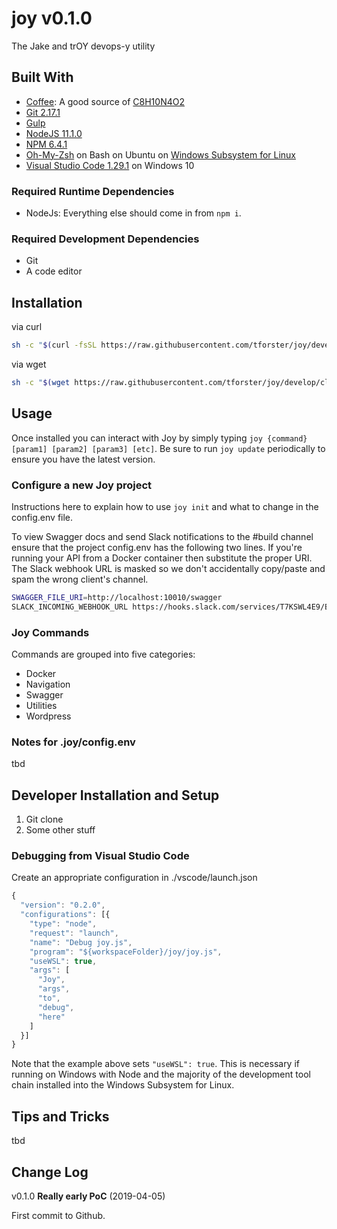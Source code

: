 # joy v0.1.0

The Jake and trOY devops-y utility

## Built With

* [Coffee](https://en.wikipedia.org/wiki/Coffee): A good source of [C8H10N4O2](https://pubchem.ncbi.nlm.nih.gov/compound/caffeine)
* [Git 2.17.1](https://git-scm.com/)
* [Gulp](http://gulpjs.com/)
* [NodeJS 11.1.0](https://nodejs.org/en/)
* [NPM 6.4.1](https://www.npmjs.com/package/npm)
* [Oh-My-Zsh](https://github.com/robbyrussell/oh-my-zsh) on Bash on Ubuntu on [Windows Subsystem for Linux](https://msdn.microsoft.com/en-us/commandline/wsl/install_guide)
* [Visual Studio Code 1.29.1](https://code.visualstudio.com/) on Windows 10

### Required Runtime Dependencies

* NodeJs: Everything else should come in from `npm i`.

### Required Development Dependencies

* Git
* A code editor

## Installation

via curl

```bash
sh -c "$(curl -fsSL https://raw.githubusercontent.com/tforster/joy/develop/cli/install.sh)"
```

via wget

```bash
sh -c "$(wget https://raw.githubusercontent.com/tforster/joy/develop/cli/install.sh -O -)"
```

## Usage

Once installed you can interact with Joy by simply typing `joy {command} [param1] [param2] [param3] [etc]`. Be sure to run `joy update` periodically to ensure you have the latest version.

### Configure a new Joy project

Instructions here to explain how to use `joy init` and what to change in the config.env file.

To view Swagger docs and send Slack notifications to the #build channel ensure that the project config.env has the following two lines. If you're running your API from a Docker container then substitute the proper URI. The Slack webhook URL is masked so we don't accidentally copy/paste and spam the wrong client's channel.

```bash
SWAGGER_FILE_URI=http://localhost:10010/swagger
SLACK_INCOMING_WEBHOOK_URL https://hooks.slack.com/services/T7KSWL4E9/BGL0HSVB2/************************
```

### Joy Commands

Commands are grouped into five categories:

* Docker
* Navigation
* Swagger
* Utilities
* Wordpress

### Notes for .joy/config.env

tbd

## Developer Installation and Setup

1. Git clone
2. Some other stuff

### Debugging from Visual Studio Code

Create an appropriate configuration in ./vscode/launch.json

``` javascript
{
  "version": "0.2.0",
  "configurations": [{
    "type": "node",
    "request": "launch",
    "name": "Debug joy.js",
    "program": "${workspaceFolder}/joy/joy.js",
    "useWSL": true,
    "args": [
      "Joy",
      "args",
      "to",
      "debug",
      "here"
    ]
  }]
}
```

Note that the example above sets `"useWSL": true`. This is necessary if running on Windows with Node and the majority of the development tool chain installed into the Windows Subsystem for Linux.

## Tips and Tricks

tbd

## Change Log

v0.1.0 **Really early PoC** (2019-04-05)

First commit to Github.
